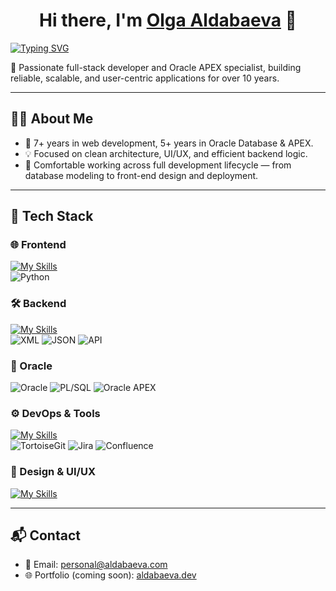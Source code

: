 <h1 align="center">Hi there, I'm <a href="#" target="_blank">Olga Aldabaeva</a> 👋</h1>

[![Typing SVG](https://readme-typing-svg.demolab.com?font=Fira+Code&size=24&pause=1000&color=F7C049&center=true&vCenter=true&width=800&lines=Web+Developer+%7C+Oracle+DB+%26+APEX+Expert+%7C+UI%2FUX;10%2B+Years+in+Web+Dev;5%2B+Years+in+Oracle+Database+%26+APEX)](https://git.io/typing-svg)


🚀 Passionate full-stack developer and Oracle APEX specialist, building reliable, scalable, and user-centric applications for over 10 years.

---

## 👩‍💻 About Me

- 💼 7+ years in web development, 5+ years in Oracle Database & APEX.
- 💡 Focused on clean architecture, UI/UX, and efficient backend logic.
- 🎯 Comfortable working across full development lifecycle — from database modeling to front-end design and deployment.

---

## 🧰 Tech Stack

### 🌐 Frontend
[![My Skills](https://skillicons.dev/icons?i=html,css,js,php,nodejs&perline=10)](https://skillicons.dev)\
![Python](https://img.shields.io/badge/Python-3776AB?logo=python&logoColor=white&style=for-the-badge)

### 🛠️ Backend
[![My Skills](https://skillicons.dev/icons?i=mysql&perline=10)](https://skillicons.dev)\
![XML](https://img.shields.io/badge/XML-ff6600?logo=html5&logoColor=white&style=for-the-badge)
![JSON](https://img.shields.io/badge/JSON-292929?logo=json&logoColor=white&style=for-the-badge)
![API](https://img.shields.io/badge/API-0052CC?logo=swagger&logoColor=white&style=for-the-badge)

### 🧱 Oracle
![Oracle](https://img.shields.io/badge/Oracle%20Database-F80000?logo=oracle&logoColor=white&style=for-the-badge)
![PL/SQL](https://img.shields.io/badge/PL%2FSQL-F80000?logo=oracle&logoColor=white&style=for-the-badge)
![Oracle APEX](https://img.shields.io/badge/Oracle%20APEX-336791?logo=apacherocketmq&logoColor=white&style=for-the-badge)

### ⚙️ DevOps & Tools
[![My Skills](https://skillicons.dev/icons?i=git,github,gitlab,docker,postman&perline=10)](https://skillicons.dev)\
![TortoiseGit](https://img.shields.io/badge/TortoiseGit-2C2C2C?logo=git&logoColor=white&style=for-the-badge)
![Jira](https://img.shields.io/badge/Jira-0052CC?logo=jira&logoColor=white&style=for-the-badge)
![Confluence](https://img.shields.io/badge/Confluence-172B4D?logo=confluence&logoColor=white&style=for-the-badge)

### 🎨 Design & UI/UX
[![My Skills](https://skillicons.dev/icons?i=figma&perline=10)](https://skillicons.dev)


---

## 📬 Contact

- 📧 Email: [personal@aldabaeva.com](mailto:personal@aldabaeva.com)
- 🌐 Portfolio (coming soon): [aldabaeva.dev](https://aldabaeva.dev)
